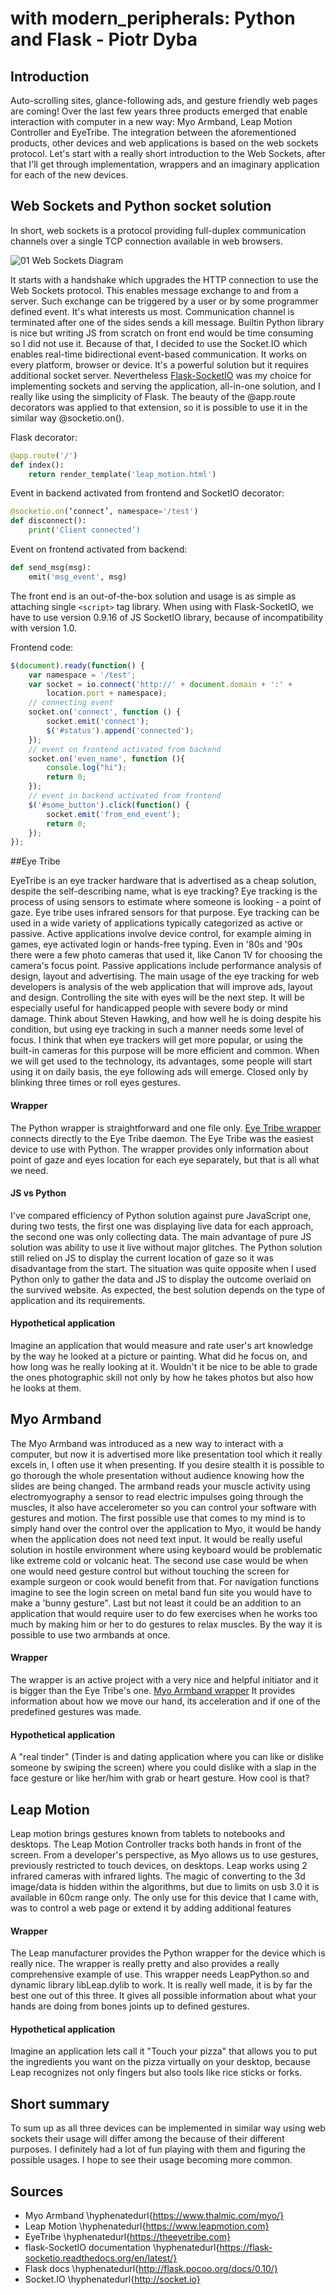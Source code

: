 # with modern_peripherals: Python and Flask - Piotr Dyba

## Introduction

Auto-scrolling sites, glance-following ads, and gesture friendly web pages are
coming! Over the last few years three products emerged that enable interaction
with computer in a new way: Myo Armband, Leap Motion Controller and EyeTribe.
The integration between the aforementioned products, other devices and web
applications is based on the web sockets protocol. Let's start with a really short
introduction to the Web Sockets, after that I'll get through implementation,
wrappers and an imaginary application for each of the new devices.

## Web Sockets and Python socket solution

In short, web sockets is a protocol providing full-duplex communication channels
over a single TCP connection available in web browsers.

![01 Web Sockets Diagram](./001_web_sockets.png)

It starts with a handshake which upgrades the HTTP connection to use the Web Sockets protocol.
This enables message exchange to and from a server. Such exchange can be triggered
by a user or by some programmer defined event. It's what interests us most.
Communication channel is terminated after one of the sides sends a kill message.
Builtin Python library is nice but writing JS from scratch on front end would
be time consuming so I did not use it.
Because of that, I decided to use the Socket.IO which enables real-time
bidirectional event-based communication. It works on every platform,
browser or device. It's a powerful solution but it requires additional socket server.
Nevertheless
[Flask-SocketIO](https://github.com/miguelgrinberg/Flask-SocketIO)
was my choice for implementing sockets and serving the
application, all-in-one solution, and I really like using the simplicity of Flask.
The beauty of the @app.route decorators was applied to that extension, so
it is possible to use it in the similar way @socketio.on().

Flask decorator:

```python
@app.route('/')
def index():
    return render_template('leap_motion.html')
```

Event in backend activated from frontend and SocketIO decorator:

```python
@socketio.on(‘connect’, namespace='/test')
def disconnect():
    print('Client connected’)
```

Event on frontend activated from backend:

```python
def send_msg(msg):
    emit('msg_event', msg)
```

The front end is an out-of-the-box solution and usage is as simple as attaching
single `<script>` tag library. When using with Flask-SocketIO, we have to use
version 0.9.16 of JS SocketIO library, because of incompatibility with version 1.0.

Frontend code:

```javascript
$(document).ready(function() {
    var namespace = '/test';
    var socket = io.connect('http://' + document.domain + ':' +
        location.port + namespace);
    // connecting event
    socket.on('connect', function () {
        socket.emit('connect');
        $('#status').append('connected');
    });
    // event on frontend activated from backend
    socket.on('even_name', function (){
        console.log("hi");
        return 0;
    });
    // event in backend activated from frontend
    $('#some_button').click(function() {
        socket.emit('from_end_event');
        return 0;
    });
});
```

##Eye Tribe

EyeTribe is an eye tracker hardware that is advertised as a cheap solution,
despite the self-describing name, what is eye tracking?
Eye tracking is the process of using sensors to estimate where someone
is looking - a point of gaze. Eye tribe uses infrared sensors for that purpose.
Eye tracking can be used in a wide variety of applications typically
categorized as active or passive. Active applications involve device control,
for example aiming in games, eye activated login or hands-free typing.
Even in '80s and '90s there were a few photo cameras that used it, like Canon 1V for
choosing the camera's focus point.
Passive applications include performance analysis of design,
layout and advertising. The main usage of the eye tracking for web developers
is analysis of the web application that will improve ads, layout and design.
Controlling the site with eyes will be the next step. It will be especially useful
for handicapped people with severe body or mind damage. Think about
Steven Hawking, and how well he is doing despite his condition, but using eye
tracking in such a manner needs some level of focus. I think that when eye
trackers will get more popular, or using the built-in cameras for this purpose
will be more efficient and common. When we will get used to the technology,
its advantages, some people will start using it on daily basis, the eye
following ads will emerge. Closed only by blinking three times or roll eyes gestures.

#### Wrapper

The Python wrapper is straightforward and one file only.
[Eye Tribe wrapper](https://github.com/baekgaard/peyetribe)
connects directly to the Eye Tribe daemon. The Eye Tribe was the easiest
device to use with Python. The wrapper provides only information about point of gaze and
 eyes location for each eye separately, but that is all what we need.

#### JS vs Python

I've compared efficiency of Python solution against pure JavaScript one, during
two tests, the first one was displaying live data for each approach, the second
one was only collecting data. The main advantage of pure JS
solution was ability to use it live without major glitches.
The Python solution still relied on JS to display the current
location of gaze so it was disadvantage from the start. The situation
was quite opposite when I used Python only to gather the data and JS to display
the outcome overlaid on the survived website. As expected, the best solution
depends on the type of application and its requirements.

#### Hypothetical application

Imagine an application that would measure and rate user's art knowledge
by the way he looked at a picture or painting. What did he focus
on, and how long was he really looking at it. Wouldn't it be nice to be able
to grade the ones photographic skill not only by how he takes photos but also
how he looks at them.

## Myo Armband

The Myo Armband was introduced as a new way to interact with a  computer, but now it is
advertised more like presentation tool which it really excels in, I often use it
when presenting. If you desire stealth it is possible to go thorough the whole
presentation without audience knowing how the slides are being changed.
The armband reads your muscle activity using electromyography a
sensor to read electric impulses going through the muscles, it also have
accelerometer so you can control your software with gestures and motion.
The first possible use that comes to my mind is to
simply hand over the control over the application to Myo, it would be
handy when the application does not need text input. It would be really useful solution in
hostile environment where using keyboard would be problematic like extreme cold
or volcanic heat. The second use case would be when one would need gesture control
but without touching the screen for example surgeon or cook would benefit from
that. For navigation functions imagine to see the login screen on metal band
fun site you would have to make a 'bunny gesture". Last but not least it could
be an addition to an application that would require user to do few exercises when he
works too much by making him or her to do gestures to relax muscles.
By the way it is possible to use two armbands at once.

#### Wrapper

The wrapper is an active project with a very nice and
helpful initiator and it is bigger than the Eye Tribe's one.
[Myo Armband wrapper](https://github.com/NiklasRosenstein/myo-python)
It provides information about how we move our hand, its acceleration and if
one of the predefined gestures was made.

#### Hypothetical application

A "real tinder" (Tinder is and dating application where you can like or dislike
someone by swiping the screen) where you could dislike with a slap in the
face gesture or like her/him with grab or heart gesture. How cool is that?

## Leap Motion

Leap motion brings gestures known from tablets to notebooks and desktops.
The Leap Motion Controller tracks both hands in front of the screen.
From a developer's perspective, as Myo allows us to use gestures,
previously restricted to touch devices, on desktops.
Leap works using 2 infrared cameras with infrared lights.
The magic of converting to the 3d image/data is hidden within the algorithms,
but due to limits on usb 3.0 it is available in 60cm range only.
The only use for this device that I came with, was to control a web page or
extend it by adding additional features

#### Wrapper

The Leap manufacturer provides the Python wrapper for the device
which is really nice. The wrapper is really pretty and also provides a really
comprehensive example of use. This wrapper needs LeapPython.so and
dynamic library libLeap.dylib to work. It is really well made, it is
by far the best one out of this three. It gives all possible
information about what your hands are doing from bones joints up to defined gestures.

#### Hypothetical application

Imagine an application lets call it "Touch your pizza" that allows you to put
the ingredients you want on the pizza virtually on your desktop, because
Leap recognizes not only fingers but also tools like rice sticks or forks.

## Short summary

To sum up as all three devices can be implemented in similar way using
web sockets their usage will differ among the because of their different
purposes. I definitely had a lot of fun playing with
them and figuring the possible usages. I hope to see their usage becoming
more common.

## Sources

* Myo Armband \hyphenatedurl{https://www.thalmic.com/myo/}
* Leap Motion \hyphenatedurl{https://www.leapmotion.com}
* EyeTribe \hyphenatedurl{https://theeyetribe.com}
* flask-SocketIO documentation \hyphenatedurl{https://flask-socketio.readthedocs.org/en/latest/}
* Flask docs \hyphenatedurl{http://flask.pocoo.org/docs/0.10/}
* Socket.IO \hyphenatedurl{http://socket.io}
